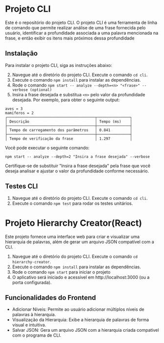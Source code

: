 # Projeto CLI

Este é o repositório do projeto CLI. O projeto CLI é uma ferramenta de linha de comando que permite realizar análise de uma frase fornecida pelo usuário, identificar a
profundidade associada a uma palavra mencionada na frase, e então exibir os itens mais próximos dessa profundidade

## Instalação

Para instalar o projeto CLI, siga as instruções abaixo:

2. Navegue até o diretório do projeto CLI. Execute o comando `cd cli`.
3. Execute o comando `npm install` para instalar as dependências.
4. Rode o comando `npm start -- analyze --depth=<n> "<frase>" --verbose (optional)`
6. Insira a frase desejada e substitua `<n>` pelo valor da profundidade desejada. Por exemplo, para obter o seguinte output:

```
aves = 3
mamiferos = 2
┌────────────────────────────────────────┬───────────────┐
│ Descrição                              │ Tempo (ms)    │
├────────────────────────────────────────┼───────────────┤
│ Tempo de carregamento dos parâmetros   │ 0.841         │
├────────────────────────────────────────┼───────────────┤
│ Tempo de verificação da frase          │ 1.297         │
```

Você pode executar o seguinte comando:

```
npm start -- analyze --depth=2 "Insira a frase desejada" --verbose
```

Certifique-se de substituir "Insira a frase desejada" pela frase que você deseja analisar e ajustar o valor da profundidade conforme necessário.

## Testes CLI

1. Navegue até o diretório do projeto CLI. Execute o comando `cd cli`.
2. Execute o comando `npm test` para rodar os testes unitários.


# Projeto Hierarchy Creator(React)

Este projeto fornece uma interface web para criar e visualizar uma hierarquia de palavras, além de gerar um arquivo JSON compatível com a CLI.

1. Navegue até o diretório do projeto CLI. Execute o comando `cd hierarchy-creator`.
2. Execute o comando `npm install` para instalar as dependências.
3. Rode o comando `npm start` para iniciar o projeto
4. O aplicativo será iniciado e acessível em http://localhost:3000 (ou a porta configurada).



## Funcionalidades do Frontend

- Adicionar Níveis: Permite ao usuário adicionar múltiplos níveis de palavras à hierarquia.
- Visualização da Hierarquia: Exibe a hierarquia de palavras de forma visual e intuitiva.
- Salvar JSON: Gera um arquivo JSON com a hierarquia criada compativel com o programa de CLI.


